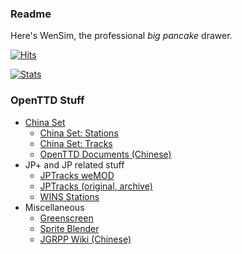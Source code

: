 ### Readme

Here's WenSim, the professional _big pancake_ drawer.
          
[![Hits](https://hits.seeyoufarm.com/api/count/incr/badge.svg?url=https%3A%2F%2Fgithub.com%2FWenSimEHRP&count_bg=%2379C83D&title_bg=%23555555&icon=&icon_color=%23E7E7E7&title=hits&edge_flat=false)](https://hits.seeyoufarm.com)

[![Stats](https://github-readme-stats.vercel.app/api?username=wensimehrp)](https://github.com/anuraghazra/github-readme-stats)

### OpenTTD Stuff

- [China Set](https://github.com/openttd-china-set)
  - [China Set: Stations](https://github.com/openttd-china-set/china-set-stations)
  - [China Set: Tracks](https://github.com/openttd-china-set/china-set-tracks)
  - [OpenTTD Documents (Chinese)](https://github.com/OpenTTD-China-Set/OpenTTD-documents)
- JP+ and JP related stuff
  - [JPTracks weMOD](https://github.com/wensimehrp/jptracks-wemod)
  - [JPTracks (original, archive)](https://github.com/WenSimEHRP/jptracks-5867-source)
  - [WINS Stations](https://github.com/WenSimEHRP/jppluswins)
- Miscellaneous
  - [Greenscreen](https://github.com/wensimehrp/greenscreen)
  - [Sprite Blender](https://github.com/WenSimEHRP/sprite-blend)
  - [JGRPP Wiki (Chinese)](https://github.com/wensimehrp/jgrpp-wiki)
